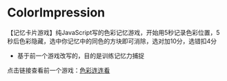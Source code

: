 # ColorImpression
【记忆卡片游戏】纯JavaScript写的色彩记忆游戏，开始用5秒记录色彩位置，5秒后色彩隐藏，选中你记忆中的同色的方块即可消除，选对加10分，选错扣4分
- 基于前一个游戏改写的，目的是训练记忆力捕捉

点击链接查看前一个游戏：[色彩连连看](https://github.com/KamyoChae/ColorFindFine)
